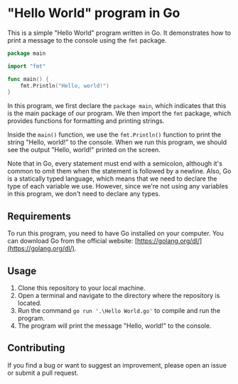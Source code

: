 # "Hello World" program in Go
This is a simple "Hello World" program written in Go. It demonstrates how to print a message to the console using the `fmt` package.
```go
package main

import "fmt"

func main() {
    fmt.Println("Hello, world!")
}

```
In this program, we first declare the `package main`, which indicates that this is the main package of our program. We then import the `fmt` package, which provides functions for formatting and printing strings.

Inside the `main()` function, we use the `fmt.Println()` function to print the string "Hello, world!" to the console. When we run this program, we should see the output "Hello, world!" printed on the screen.

Note that in Go, every statement must end with a semicolon, although it's common to omit them when the statement is followed by a newline. Also, Go is a statically typed language, which means that we need to declare the type of each variable we use. However, since we're not using any variables in this program, we don't need to declare any types.

## Requirements
To run this program, you need to have Go installed on your computer. You can download Go from the official website: [https://golang.org/dl/](https://golang.org/dl/).

## Usage
1. Clone this repository to your local machine.
2. Open a terminal and navigate to the directory where the repository is located.
3. Run the command `go run '.\Hello World.go'` to compile and run the program.
4. The program will print the message "Hello, world!" to the console.

## Contributing
If you find a bug or want to suggest an improvement, please open an issue or submit a pull request.
